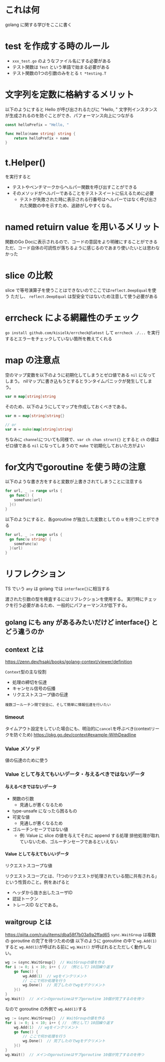 # これは何
golang に関する学びをここに書く

# test を作成する時のルール
- `xxx_test.go` のようなファイル名にする必要がある
- テスト関数は `Test` という単語で始まる必要がある
- テスト関数の1つの引数のみをとる `t *testing.T`

# 文字列を定数に格納するメリット
以下のようにすると Hello が呼び出されるたびに "Hello, " 文字列インスタンスが生成されるのを防ぐことができ、パフォーマンス向上につながる

```go
const helloPrefix = "Hello, "

func Hello(name string) string {
	return helloPrefix + name
}
```

# t.Helper()
を実行すると
- テストやベンチマークからヘルパー関数を呼び出すことができる
- そのメソッドがヘルパーであることをテストスイートに伝えるために必要
  - テストが失敗された時に表示される行番号はヘルパーではなく呼び出された関数の中を示すため、追跡がしやすくなる。

# named retuirn value を用いるメリット
関数のGo Docに表示されるので、コードの意図をより明確にすることができる
ただ、コード自体の可読性が落ちるように感じるのであまり使いたいとは思わなかった

# slice の比較
slice で等号演算子を使うことはできないのでここでは`reflect.DeepEqual`を使う
ただし、 `reflect.DeepEqual` は型安全ではないため注意して使う必要がある

# errcheck による網羅性のチェック
`go install github.com/kisielk/errcheck@latest` して `errcheck ./...` を実行するとエラーをチェックしていない箇所を教えてくれる

# map の注意点
空のマップ変数を以下のように初期化してしまうとゼロ値である `nil` になってしまう。 nilマップに書き込もうとするとランタイムパニックが発生してしまう。
```go
var m map[string]string
```

そのため、以下のようにしてマップを作成しておくべきである。
```go
var m = map[string]string{}

// or
var m = make(map[string]string)
```

ちなみに `channel`についても同様で、`var ch chan struct{}` とすると `ch` の値はゼロ値である `nil` になってしまうので `make` で初期化しておいた方がよい

# for文内でgoroutine を使う時の注意
以下のような書き方をすると変数が上書きされてしまうことに注意する
```go
for url, _ := range urls {
  go func() {
    someFunc(url)
  }()
}
```
以下のようにすると、各goroutine が独立した変数としての u を持つことができる
```go
for url, _ := range urls {
  go func(u string) {
    someFunc(u)
  }(url)
}
```

# リフレクション
TS でいう `any` は golang では `interface{}`に相当する

渡された引数の型を検査するにはリフレクションを使用する。
実行時にチェックを行う必要があるため、一般的にパフォーマンスが低下する。

## golang にも any があるみたいだけど interface{} とどう違うのか

## context とは
https://zenn.dev/hsaki/books/golang-context/viewer/definition

`Context`型の主な役割
- 処理の締切を伝達
- キャンセル信号の伝播
- リクエストスコープ値の伝達

`複数ゴールーチン間で安全に、そして簡単に情報伝達を行いたい`

### timeout
タイムアウト設定をしていた場合にも、明治的に`cancel`を呼ぶべき(contextリークを防ぐため)
https://pkg.go.dev/context#example-WithDeadline

### Value メソッド
値の伝達のために使う

### Value として与えてもいいデータ・与えるべきではないデータ
#### 与えるべきではないデータ
- 関数の引数
  - 見通しが悪くなるため
- type-unsafe になったら困るもの
- 可変な値
  - 見通しが悪くなるため
- ゴルーチンセーフではない値
  - 例: Value に slice の値を与えてそれに append する処理
  排他処理が取れていないため、ゴルーチンセーフであるといえない

#### Value として与えてもいいデータ
リクエストスコープな値

リクエストスコープとは、「1つのリクエストが処理されている間に共有される」という性質のこと。例をあげると
- ヘッダから抜き出したユーザID
- 認証トークン
- トレースID
などである。

## waitgroup とは
https://qiita.com/ruiu/items/dba58f7b03a9a2ffad65
`sync.WaitGroup` は複数の goroutine の完了を待つための値
以下のように goroutine の中で `wg.Add(1)`すると `wg.Add(1)`が呼ばれる前に `wg.Wait()` が呼ばれるとただしく動作しない。
```go
wg := &sync.WaitGroup{}  // WaitGroupの値を作る
for i := 0; i < 10; i++ { // （例として）10回繰り返す
    go func() {
        wg.Add(1)  // wgをインクリメント
        // ここで何か処理を行う
        wg.Done()  // 完了したのでwgをデクリメント
    }()
}
wg.Wait()  // メインのgoroutineはサブgoroutine 10個が完了するのを待つ
```
なので goroutine の外側で `wg.Add(1)`する
```go
wg := &sync.WaitGroup{}  // WaitGroupの値を作る
for i := 0; i < 10; i++ { // （例として）10回繰り返す
    wg.Add(1)  // wgをインクリメント
    go func() {
        // ここで何か処理を行う
        wg.Done()  // 完了したのでwgをデクリメント
    }()
}
wg.Wait()  // メインのgoroutineはサブgoroutine 10個が完了するのを待つ
```
